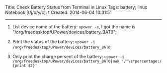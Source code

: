 Title: Check Battery Status from Terminal in Linux
Tags: battery; linux
Notebook [t/j/o/y/c]: t
Created: 2014-06-04 10:31:51

------

1. List device name of the battery: `upower -e`, I got the name is "/org/freedesktop/UPower/devices/battery_BAT0";

1. Print the status of the battery: `upower -i /org/freedesktop/UPower/devices/battery_BAT0`;

1. Only print the charge persent of the battery: `upower -i /org/freedesktop/UPower/devices/battery_BAT0|awk '/^\s*percentage:/ {print $2}'`
